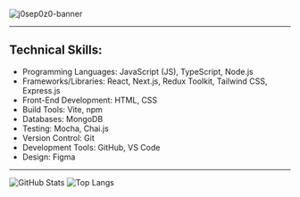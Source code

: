 ![j0sep0z0-banner](https://github.com/user-attachments/assets/a908d0a3-ca3a-46b2-b6b7-279cd119146e)

---

## **Technical Skills:** ##

* Programming Languages: JavaScript (JS), TypeScript, Node.js
* Frameworks/Libraries: React, Next.js, Redux Toolkit, Tailwind CSS, Express.js
* Front-End Development: HTML, CSS
* Build Tools: Vite, npm
* Databases: MongoDB
* Testing: Mocha, Chai.js
* Version Control: Git
* Development Tools: GitHub, VS Code
* Design: Figma

---

![GitHub Stats](https://github-readme-stats.vercel.app/api?username=j0sep0z0&show_icons=true&theme=transparent) 
![Top Langs](https://github-readme-stats.vercel.app/api/top-langs/?username=j0sep0z0&layout=compact&theme=transparent)















